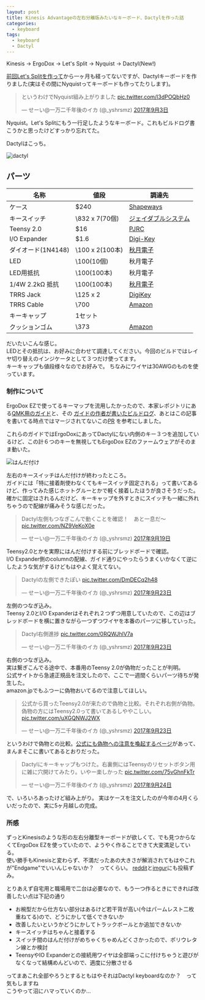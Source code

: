 ```yaml
---
layout: post
title: Kinesis Advantageの左右分離版みたいなキーボード、Dactylを作った話
categories:
  - keyboard
tags:
  - keyboard
  - Dactyl
---
```


Kinesis -> ErgoDox -> Let's Split -> Nyquist -> Dactyl(New!)


[前回Let's Splitを作って](http://yslibrary.net/2017/08/29/letssplit-buildlog/)から一ヶ月も経ってないですが、Dactylキーボードを作りました(実はその間にNyquistってキーボードも作ってたりします)。

<blockquote class="twitter-tweet" data-lang="ja"><p lang="ja" dir="ltr">というわけでNyquist組み上がりました <a href="https://t.co/l3dPOQbHz0">pic.twitter.com/l3dPOQbHz0</a></p>&mdash; せーい@一万二千年後のイカ (@_yshrsmz) <a href="https://twitter.com/_yshrsmz/status/904352414911696897?ref_src=twsrc%5Etfw">2017年9月3日</a></blockquote>
<script async src="//platform.twitter.com/widgets.js" charset="utf-8"></script>

Nyquist。Let's Splitにもう一行足したようなキーボード。これもビルドログ書こうかと思ったけどすっかり忘れてた。

Dactylはこっち。

![dactyl](https://lh3.googleusercontent.com/JP0AGwqay2hdO69ZZ8NKW3bdcHjMhPYkIAqkXkamzolM56ZcTqGmJGaQ3qLkr9mA2zCcI4Jxl4kAQuMCc0Y1qtx3lji2iW7lhkSizTM-tswj25AbLf5wbi3F3deHInzATiOumS0m3A=w900)


## パーツ

名称 | 値段 | 調達先
---|---|---
ケース | $240 | [Shapeways](https://www.shapeways.com/shops/bespokeys)
キースイッチ | \832 x 7(70個) |[ジェイダブルシステム](https://www.jw-shop.com/P-keyboard-mswitch10/page45/detail.htm)
Teensy 2.0 | $16 | [PJRC](https://www.pjrc.com/store/teensy.html)
I/O Expander | $1.6 | [Digi-Key](https://www.digikey.com/short/q74r2r)
ダイオード(1N4148) | \100 x 2(100本) | [秋月電子](http://akizukidenshi.com/catalog/g/gI-00941/)
LED | \100(10個) | 秋月電子
LED用抵抗 | \100(100本) | 秋月電子
1/4W 2.2kΩ 抵抗 | \100(100本) | [秋月電子](http://akizukidenshi.com/catalog/g/gR-25222/)
TRRS Jack | \125 x 2 | [DigiKey](http://www.digikey.jp/product-detail/ja/cui-inc/SJ-43514/CP-43514-ND/368146)
TRRS Cable | \700 | [Amazon](http://amzn.to/2wDtxrW)
キーキャップ | 1セット |
クッションゴム | \373 | [Amazon](http://amzn.to/2wDpCvh)

だいたいこんな感じ。  
LEDとその抵抗は、お好みに合わせて調達してください。今回のビルドではレイヤ切り替えのインジケータとして３つだけ使ってます。  
キーキャップも値段様々なのでお好みで。
ちなみにワイヤは30AWGのものを使っています。

### 制作について

ErgoDox EZで使ってるキーマップを流用したかったので、本家レポジトリにある[QMK用のガイド](https://github.com/adereth/dactyl-keyboard/blob/master/qmk-guide/README.md)と、その [ガイドの作者が書いたビルドログ](http://joedevivo.com/2017/05/20/building-a-qmk-dactyl.html)、あとはこの記事を書いてる時点ではマージされてないこの[PR](https://github.com/adereth/dactyl-keyboard/pull/50) を参考にしました。

これらのガイドではErgoDoxにあってDactylにない内側のキー３つを追加しているけど、この計６つのキーを無視してもErgoDox EZのファームウェアがそのまま動いた。

![はんだ付け](https://lh3.googleusercontent.com/d89UAfrHcinVlnT2FY2mSe3JWAXXY_1Pg2gSST6dvnib2tBiBnoYXfZG7A0BbBHta3g36vTA2yPExdcaLZ7YoxqrvvYH3mYNK5iSvd_eIJSwB-HAjGRcD2OOPgqGfDObx9nmpJVUDA=w900)

左右のキースイッチはんだ付けが終わったところ。  
ガイドには「特に接着剤使わなくてもキースイッチ固定される」って書いてあるけど、作ってみた感じホットグルーとかで軽く接着したほうが良さそうだった。  
確かに固定はされるんだけど、キーキャップを外すときにスイッチも一緒に外れちゃうので配線が痛みそうな感じだった。

<blockquote class="twitter-tweet" data-lang="ja"><p lang="ja" dir="ltr">Dactyl左側もつなぎこんで動くことを確認！　あと一息だ～ <a href="https://t.co/NZ9VeKoX0e">pic.twitter.com/NZ9VeKoX0e</a></p>&mdash; せーい@一万二千年後のイカ (@_yshrsmz) <a href="https://twitter.com/_yshrsmz/status/909981359157927936?ref_src=twsrc%5Etfw">2017年9月19日</a></blockquote>
<script async src="//platform.twitter.com/widgets.js" charset="utf-8"></script>

Teensy2.0とかを実際にはんだ付けする前にブレッドボードで確認。  
I/O Expander側のcolumnの配線、ガイド通りにやったらうまくいかなくて逆にしたような気がするけどもはやよく覚えてない。

<blockquote class="twitter-tweet" data-lang="ja"><p lang="ja" dir="ltr">Dactylの左側できたぽい <a href="https://t.co/DmDECq2h48">pic.twitter.com/DmDECq2h48</a></p>&mdash; せーい@一万二千年後のイカ (@_yshrsmz) <a href="https://twitter.com/_yshrsmz/status/911474826509828096?ref_src=twsrc%5Etfw">2017年9月23日</a></blockquote>
<script async src="//platform.twitter.com/widgets.js" charset="utf-8"></script>

左側のつなぎ込み。  
Teensy 2.0とI/O Expanderはそれぞれ２つずつ用意していたので、この辺はブレッドボードを横に置きながら一つずつワイヤを本番のパーツに移していった。


<blockquote class="twitter-tweet" data-lang="ja"><p lang="ja" dir="ltr">Dactyl右側進捗 <a href="https://t.co/0RQWJhlV7a">pic.twitter.com/0RQWJhlV7a</a></p>&mdash; せーい@一万二千年後のイカ (@_yshrsmz) <a href="https://twitter.com/_yshrsmz/status/911543909490110464?ref_src=twsrc%5Etfw">2017年9月23日</a></blockquote>
<script async src="//platform.twitter.com/widgets.js" charset="utf-8"></script>

右側のつなぎ込み。  
実は繋ぎこんでる途中で、本番用のTeensy 2.0が偽物だったことが判明。  
公式サイトから急遽正規品を注文したので、ここで一週間くらいパーツ待ちが発生した。  
amazon.jpでもふつーに偽物おいてるので注意してほしい。

<blockquote class="twitter-tweet" data-lang="ja"><p lang="ja" dir="ltr">公式から買ったTeensy2.0が来たので偽物と比較。それぞれ右側が偽物。偽物の方にはTeensy2.0って書いてあるしややこしい。 <a href="https://t.co/uXGQNWJ2WX">pic.twitter.com/uXGQNWJ2WX</a></p>&mdash; せーい@一万二千年後のイカ (@_yshrsmz) <a href="https://twitter.com/_yshrsmz/status/911493660847497216?ref_src=twsrc%5Etfw">2017年9月23日</a></blockquote>
<script async src="//platform.twitter.com/widgets.js" charset="utf-8"></script>

というわけで偽物との比較。[公式にも偽物への注意を喚起するページ](https://www.pjrc.com/teensy/counterfeit.html)があって、まんまそこに書いてあるとおりだった。


<blockquote class="twitter-tweet" data-lang="ja"><p lang="ja" dir="ltr">Dactylにキーキャップもつけた。右裏側にはTeensyのリセットボタン用に雑に穴開けてみたり。いやー楽しかった <a href="https://t.co/75vGhnFkTr">pic.twitter.com/75vGhnFkTr</a></p>&mdash; せーい@一万二千年後のイカ (@_yshrsmz) <a href="https://twitter.com/_yshrsmz/status/911836736715505664?ref_src=twsrc%5Etfw">2017年9月24日</a></blockquote>
<script async src="//platform.twitter.com/widgets.js" charset="utf-8"></script>

で、いろいろあったけど組み上がり。
実はケースを注文したのが今年の4月くらいだったので、実に5ヶ月越しの完成。


### 所感

ずっとKinesisのような形の左右分離型キーボードが欲しくて、でも見つからなくてErgoDox EZを使っていたので、ようやく作ることできて大変満足している。  
使い勝手もKinesisと変わらず、不満だったあの大きさが解消されてもはやこれが"Endgame"でいいんじゃないか？　ってくらい。
[reddit](https://www.reddit.com/r/MechanicalKeyboards/comments/724bvt/finished_my_first_dactyl/)と[imgur](https://imgur.com/gallery/v8HwF)にも投稿ずみ。

とりあえず自宅用と職場用で二台は必要なので、もう一つ作るときにできれば改善したい点は下記の通り

- お椀型だから仕方ない部分はあるけど若干背が高い(今はパームレスト二枚重ねてる)ので、どうにかして低くできないか
- 改善したいというかどうにかしてトラックボールとか追加できないか
- キースイッチはちゃんと接着する
- スイッチ間のはんだ付けがめちゃくちゃめんどくさかったので、ポリウレタン線とか検討
- TeensyやIO Expanderとの接続用ワイヤは全部端っこに付けちゃうと遊びがなくなって結構めんどいので、適度に分散させる

ってまあこれ全部やろうとするともはやそれはDactyl keyboardなのか？　って気もしますね  
こうやって沼にハマっていくのか…





